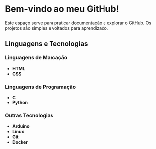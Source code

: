 # Bem-vindo ao meu GitHub!

Este espaço serve para praticar documentação e explorar o GitHub. Os projetos são simples e voltados para aprendizado.

## Linguagens e Tecnologias

### Linguagens de Marcação
- **HTML**
- **CSS**

### Linguagens de Programação
- **C**
- **Python**

### Outras Tecnologias
- **Arduino**
- **Linux**
- **Git**
- **Docker**
